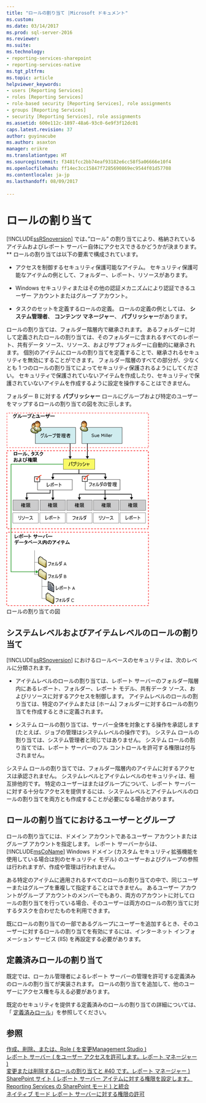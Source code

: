 ```yaml
---
title: "ロールの割り当て |Microsoft ドキュメント"
ms.custom: 
ms.date: 03/14/2017
ms.prod: sql-server-2016
ms.reviewer: 
ms.suite: 
ms.technology:
- reporting-services-sharepoint
- reporting-services-native
ms.tgt_pltfrm: 
ms.topic: article
helpviewer_keywords:
- users [Reporting Services]
- roles [Reporting Services]
- role-based security [Reporting Services], role assignments
- groups [Reporting Services]
- security [Reporting Services], role assignments
ms.assetid: 600e112c-1897-48a6-93c0-6e9f3f12dc01
caps.latest.revision: 37
author: guyinacube
ms.author: asaxton
manager: erikre
ms.translationtype: HT
ms.sourcegitcommit: f3481fcc2bb74eaf93182e6cc58f5a06666e10f4
ms.openlocfilehash: ff14ec3cc15847f7285690869ec9544f01d57708
ms.contentlocale: ja-jp
ms.lasthandoff: 08/09/2017

---
```

# <a name="role-assignments"></a>ロールの割り当て
  [!INCLUDE[ssRSnoversion](../../includes/ssrsnoversion-md.md)] では、”ロール” の割り当てにより、格納されているアイテムおよびレポート サーバー自体にアクセスできるかどうかが決まります。** ロールの割り当ては以下の要素で構成されています。  
  
-   アクセスを制御するセキュリティ保護可能なアイテム。 セキュリティ保護可能なアイテムの例として、フォルダー、レポート、リソースがあります。  
  
-   Windows セキュリティまたはその他の認証メカニズムにより認証できるユーザー アカウントまたはグループ アカウント。  
  
-   タスクのセットを定義するロールの定義。 ロールの定義の例としては、 **システム管理者**、 **コンテンツ マネージャー**、 **パブリッシャー**があります。  
  
 ロールの割り当ては、フォルダー階層内で継承されます。 あるフォルダーに対して定義されたロールの割り当ては、そのフォルダーに含まれるすべてのレポート、共有データ ソース、リソース、およびサブフォルダーに自動的に継承されます。 個別のアイテムにロールの割り当てを定義することで、継承されるセキュリティを無効にすることができます。 フォルダー階層のすべての部分が、少なくとも 1 つのロールの割り当てによってセキュリティ保護されるようにしてください。 セキュリティで保護されていないアイテムを作成したり、セキュリティで保護されていないアイテムを作成するように設定を操作することはできません。  
  
 フォルダー B に対する **パブリッシャー** ロールにグループおよび特定のユーザーをマップするロールの割り当ての図を次に示します。  
  
 ![ロールの割り当ての図](../../reporting-services/security/media/report-securityarch.gif "ロールの割り当ての図")  
ロールの割り当ての図  
  
## <a name="system-level-and-item-level-role-assignments"></a>システムレベルおよびアイテムレベルのロールの割り当て  
 [!INCLUDE[ssRSnoversion](../../includes/ssrsnoversion-md.md)] におけるロールベースのセキュリティは、次のレベルに分類されます。  
  
-   アイテムレベルのロールの割り当ては、レポート サーバーのフォルダー階層内にあるレポート、フォルダー、レポート モデル、共有データ ソース、およびリソースに対するアクセスを制御します。 アイテムレベルのロールの割り当ては、特定のアイテムまたは [ホーム] フォルダーに対するロールの割り当てを作成するときに定義されます。  
  
-   システム ロールの割り当ては、サーバー全体を対象とする操作を承認します (たとえば、ジョブの管理はシステムレベルの操作です)。 システム ロールの割り当ては、システム管理者と同じではありません。 システム ロールの割り当てでは、レポート サーバーのフル コントロールを許可する権限は付与されません。  
  
 システム ロールの割り当てでは、フォルダー階層内のアイテムに対するアクセスは承認されません。 システムレベルとアイテムレベルのセキュリティは、相互排他的です。 特定のユーザーはまたはグループについて、レポート サーバーに対する十分なアクセスを提供するには、システムレベルとアイテムレベルのロールの割り当てを両方とも作成することが必要になる場合があります。  
  
## <a name="users-and-groups-in-role-assignments"></a>ロールの割り当てにおけるユーザーとグループ  
 ロールの割り当てには、ドメイン アカウントであるユーザー アカウントまたはグループ アカウントを指定します。 レポート サーバーからは、 [!INCLUDE[msCoName](../../includes/msconame-md.md)] Windows ドメイン (カスタム セキュリティ拡張機能を使用している場合は別のセキュリティ モデル) のユーザーおよびグループの参照は行われますが、作成や管理は行われません。  
  
 ある特定のアイテムに適用されるすべてのロールの割り当ての中で、同じユーザーまたはグループを重複して指定することはできません。 あるユーザー アカウントがグループ アカウントのメンバーでもあり、両方のアカウントに対してロールの割り当てを行っている場合、そのユーザーは両方のロールの割り当てに対するタスクを合わせたものを利用できます。  
  
 既にロールの割り当ての一部であるグループにユーザーを追加するとき、そのユーザーに対するロールの割り当てを有効にするには、インターネット インフォメーション サービス (IIS) を再設定する必要があります。  
  
## <a name="predefined-role-assignments"></a>定義済みロールの割り当て  
 既定では、ローカル管理者によるレポート サーバーの管理を許可する定義済みのロールの割り当てが実装されます。 ロールの割り当てを追加して、他のユーザーにアクセス権を与える必要があります。  
  
 既定のセキュリティを提供する定義済みのロールの割り当ての詳細については、「 [定義済みロール](../../reporting-services/security/role-definitions-predefined-roles.md)」を参照してください。  
  
## <a name="see-also"></a>参照  
 [作成、削除、または、Role &#40; を変更Management Studio &#41;](../../reporting-services/security/role-definitions-create-delete-or-modify.md)   
 [レポート サーバー &#40; をユーザー アクセスを許可します。レポート マネージャー &#41;](../../reporting-services/security/grant-user-access-to-a-report-server-report-manager.md)   
 [変更または削除するロールの割り当てと #40 です。レポート マネージャー &#41;](../../reporting-services/security/role-assignments-modify-or-delete.md)   
 [SharePoint サイト &#40; レポート サーバー アイテムに対する権限を設定します。Reporting Services の SharePoint モード &#41; と統合](../../reporting-services/security/set-permissions-for-report-server-items-on-a-sharepoint-site.md)   
 [ネイティブ モード レポート サーバーに対する権限の許可](../../reporting-services/security/granting-permissions-on-a-native-mode-report-server.md)  
  
  
